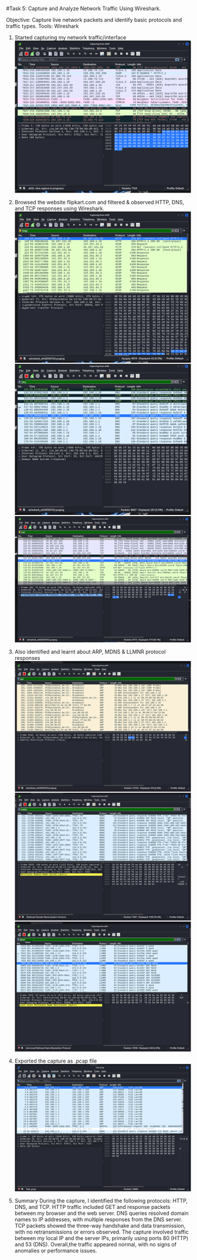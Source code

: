 #Task 5: Capture and Analyze Network Traffic Using Wireshark.

Objective: Capture live network packets and identify basic protocols and traffic types.
Tools: Wireshark

1. Started capturing my network traffic/interface
![wireshark network traffic image](images/Task_2_Wireshark_Traffice_Capture.png)

3. Browsed the website flipkart.com and filtered & observed HTTP, DNS, and TCP responses using Wireshark.
![HTTP response](images/Task_3_HTTP_Response.png)
![DNS response](images/Task_4_DNS_Response.png)
![TCP response](images/Task_5.5_TCP_Response.png)

4. Also identified and learnt about ARP, MDNS & LLMNR protocol responses
![ARP response](images/Task_5.6_ARP_Response.png)
![MDNS response](images/Task_5.7_MDNS_Response.png)
![LLMNR response](images/Task_5.8_LLMNR_Response.png)

5. Exported the capture as .pcap file
![.pcap ss](images/Task_pcap.png)

6. Summary During the capture, I identified the following protocols: HTTP, DNS, and TCP.
   HTTP traffic included GET and response packets between my browser and the web server.
   DNS queries resolved domain names to IP addresses, with multiple responses from the DNS server.
   TCP packets showed the three-way handshake and data transmission, with no retransmissions or errors observed. The capture involved traffic between my local IP and the server IPs, primarily using ports 80 (HTTP) and 53 (DNS).         Overall,the traffic appeared normal, with no signs of anomalies or performance issues.
